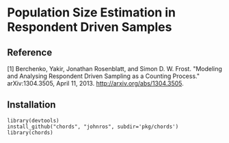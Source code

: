 Population Size Estimation in Respondent Driven Samples
===========

Reference
----------------------
[1] Berchenko, Yakir, Jonathan Rosenblatt, and Simon D. W. Frost. "Modeling and Analysing Respondent Driven Sampling as a Counting Process." arXiv:1304.3505, April 11, 2013. http://arxiv.org/abs/1304.3505.



Installation
-------------
```{r}
library(devtools)
install_github("chords", "johnros", subdir='pkg/chords')
library(chords)
